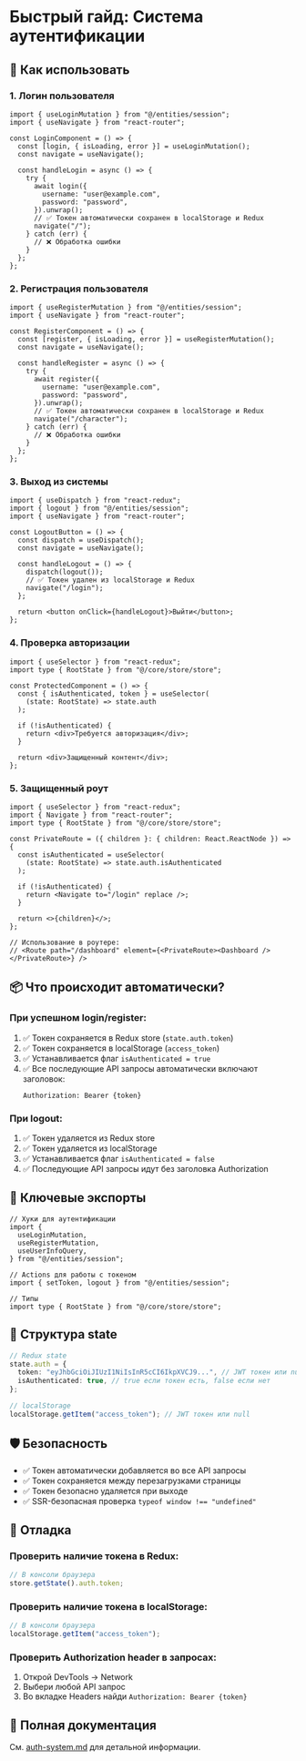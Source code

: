 # Быстрый гайд: Система аутентификации

## 🚀 Как использовать

### 1. Логин пользователя

```tsx
import { useLoginMutation } from "@/entities/session";
import { useNavigate } from "react-router";

const LoginComponent = () => {
  const [login, { isLoading, error }] = useLoginMutation();
  const navigate = useNavigate();

  const handleLogin = async () => {
    try {
      await login({
        username: "user@example.com",
        password: "password",
      }).unwrap();
      // ✅ Токен автоматически сохранен в localStorage и Redux
      navigate("/");
    } catch (err) {
      // ❌ Обработка ошибки
    }
  };
};
```

### 2. Регистрация пользователя

```tsx
import { useRegisterMutation } from "@/entities/session";
import { useNavigate } from "react-router";

const RegisterComponent = () => {
  const [register, { isLoading, error }] = useRegisterMutation();
  const navigate = useNavigate();

  const handleRegister = async () => {
    try {
      await register({
        username: "user@example.com",
        password: "password",
      }).unwrap();
      // ✅ Токен автоматически сохранен в localStorage и Redux
      navigate("/character");
    } catch (err) {
      // ❌ Обработка ошибки
    }
  };
};
```

### 3. Выход из системы

```tsx
import { useDispatch } from "react-redux";
import { logout } from "@/entities/session";
import { useNavigate } from "react-router";

const LogoutButton = () => {
  const dispatch = useDispatch();
  const navigate = useNavigate();

  const handleLogout = () => {
    dispatch(logout());
    // ✅ Токен удален из localStorage и Redux
    navigate("/login");
  };

  return <button onClick={handleLogout}>Выйти</button>;
};
```

### 4. Проверка авторизации

```tsx
import { useSelector } from "react-redux";
import type { RootState } from "@/core/store/store";

const ProtectedComponent = () => {
  const { isAuthenticated, token } = useSelector(
    (state: RootState) => state.auth
  );

  if (!isAuthenticated) {
    return <div>Требуется авторизация</div>;
  }

  return <div>Защищенный контент</div>;
};
```

### 5. Защищенный роут

```tsx
import { useSelector } from "react-redux";
import { Navigate } from "react-router";
import type { RootState } from "@/core/store/store";

const PrivateRoute = ({ children }: { children: React.ReactNode }) => {
  const isAuthenticated = useSelector(
    (state: RootState) => state.auth.isAuthenticated
  );

  if (!isAuthenticated) {
    return <Navigate to="/login" replace />;
  }

  return <>{children}</>;
};

// Использование в роутере:
// <Route path="/dashboard" element={<PrivateRoute><Dashboard /></PrivateRoute>} />
```

## 📦 Что происходит автоматически?

### При успешном login/register:

1. ✅ Токен сохраняется в Redux store (`state.auth.token`)
2. ✅ Токен сохраняется в localStorage (`access_token`)
3. ✅ Устанавливается флаг `isAuthenticated = true`
4. ✅ Все последующие API запросы автоматически включают заголовок:
   ```
   Authorization: Bearer {token}
   ```

### При logout:

1. ✅ Токен удаляется из Redux store
2. ✅ Токен удаляется из localStorage
3. ✅ Устанавливается флаг `isAuthenticated = false`
4. ✅ Последующие API запросы идут без заголовка Authorization

## 🔑 Ключевые экспорты

```tsx
// Хуки для аутентификации
import {
  useLoginMutation,
  useRegisterMutation,
  useUserInfoQuery,
} from "@/entities/session";

// Actions для работы с токеном
import { setToken, logout } from "@/entities/session";

// Типы
import type { RootState } from "@/core/store/store";
```

## 💾 Структура state

```typescript
// Redux state
state.auth = {
  token: "eyJhbGciOiJIUzI1NiIsInR5cCI6IkpXVCJ9...", // JWT токен или null
  isAuthenticated: true, // true если токен есть, false если нет
};

// localStorage
localStorage.getItem("access_token"); // JWT токен или null
```

## 🛡️ Безопасность

- ✅ Токен автоматически добавляется во все API запросы
- ✅ Токен сохраняется между перезагрузками страницы
- ✅ Токен безопасно удаляется при выходе
- ✅ SSR-безопасная проверка `typeof window !== "undefined"`

## 🐛 Отладка

### Проверить наличие токена в Redux:

```typescript
// В консоли браузера
store.getState().auth.token;
```

### Проверить наличие токена в localStorage:

```typescript
// В консоли браузера
localStorage.getItem("access_token");
```

### Проверить Authorization header в запросах:

1. Открой DevTools → Network
2. Выбери любой API запрос
3. Во вкладке Headers найди `Authorization: Bearer {token}`

## 📄 Полная документация

См. [auth-system.md](./auth-system.md) для детальной информации.
